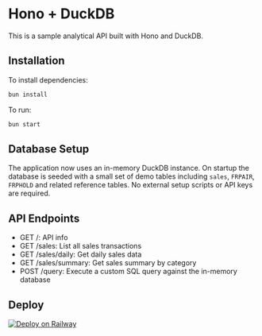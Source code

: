 # Hono + DuckDB

This is a sample analytical API built with Hono and DuckDB.

## Installation

To install dependencies:

```bash
bun install
```

To run:

```bash
bun start
```

## Database Setup

The application now uses an in-memory DuckDB instance. On startup the database
is seeded with a small set of demo tables including `sales`, `FRPAIR`,
`FRPHOLD` and related reference tables. No external setup scripts or API keys
are required.

## API Endpoints

- GET /: API info
- GET /sales: List all sales transactions
- GET /sales/daily: Get daily sales data
- GET /sales/summary: Get sales summary by category
- POST /query: Execute a custom SQL query against the in-memory database

## Deploy

[![Deploy on Railway](https://railway.app/button.svg)](https://railway.app/template/i3i9G7?referralCode=jan)